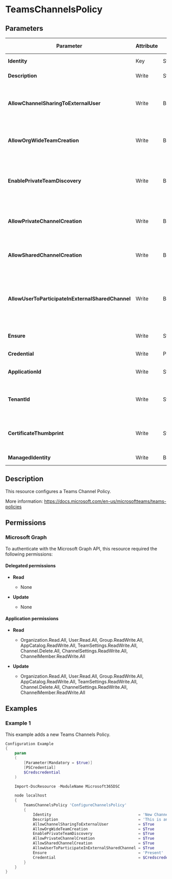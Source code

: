 ﻿# TeamsChannelsPolicy

## Parameters

| Parameter | Attribute | DataType | Description | Allowed Values |
| --- | --- | --- | --- | --- |
| **Identity** | Key | String | Identity of the Teams Channel Policy. | |
| **Description** | Write | String | Description of the Teams Channel Policy. | |
| **AllowChannelSharingToExternalUser** | Write | Boolean | Determines whether a user is allowed to share a shared channel with an external user. Set this to TRUE to allow. Set this FALSE to prohibit. | |
| **AllowOrgWideTeamCreation** | Write | Boolean | Determines whether a user is allowed to create an org-wide team. Set this to TRUE to allow. Set this FALSE to prohibit. | |
| **EnablePrivateTeamDiscovery** | Write | Boolean | Determines whether a user is allowed to discover private teams in suggestions and search results. Set this to TRUE to allow. Set this FALSE to prohibit. | |
| **AllowPrivateChannelCreation** | Write | Boolean | Determines whether a user is allowed to create a private channel. Set this to TRUE to allow. Set this FALSE to prohibit. | |
| **AllowSharedChannelCreation** | Write | Boolean | Determines whether a user is allowed to create a shared channel. Set this to TRUE to allow. Set this FALSE to prohibit. | |
| **AllowUserToParticipateInExternalSharedChannel** | Write | Boolean | Determines whether a user is allowed to participate in a shared channel that has been shared by an external user. Set this to TRUE to allow. Set this FALSE to prohibit. | |
| **Ensure** | Write | String | Present ensures the policy exists, absent ensures it is removed. | `Present`, `Absent` |
| **Credential** | Write | PSCredential | Credentials of the Teams Admin | |
| **ApplicationId** | Write | String | Id of the Azure Active Directory application to authenticate with. | |
| **TenantId** | Write | String | Name of the Azure Active Directory tenant used for authentication. Format contoso.onmicrosoft.com | |
| **CertificateThumbprint** | Write | String | Thumbprint of the Azure Active Directory application's authentication certificate to use for authentication. | |
| **ManagedIdentity** | Write | Boolean | Managed ID being used for authentication. | |


## Description

This resource configures a Teams Channel Policy.

More information: https://docs.microsoft.com/en-us/microsoftteams/teams-policies

## Permissions

### Microsoft Graph

To authenticate with the Microsoft Graph API, this resource required the following permissions:

#### Delegated permissions

- **Read**

    - None

- **Update**

    - None

#### Application permissions

- **Read**

    - Organization.Read.All, User.Read.All, Group.ReadWrite.All, AppCatalog.ReadWrite.All, TeamSettings.ReadWrite.All, Channel.Delete.All, ChannelSettings.ReadWrite.All, ChannelMember.ReadWrite.All

- **Update**

    - Organization.Read.All, User.Read.All, Group.ReadWrite.All, AppCatalog.ReadWrite.All, TeamSettings.ReadWrite.All, Channel.Delete.All, ChannelSettings.ReadWrite.All, ChannelMember.ReadWrite.All

## Examples

### Example 1

This example adds a new Teams Channels Policy.

```powershell
Configuration Example
{
    param
    (
        [Parameter(Mandatory = $true)]
        [PSCredential]
        $Credscredential
    )

    Import-DscResource -ModuleName Microsoft365DSC

    node localhost
    {
        TeamsChannelsPolicy 'ConfigureChannelsPolicy'
        {
            Identity                                      = 'New Channels Policy'
            Description                                   = 'This is an example'
            AllowChannelSharingToExternalUser             = $True
            AllowOrgWideTeamCreation                      = $True
            EnablePrivateTeamDiscovery                    = $True
            AllowPrivateChannelCreation                   = $True
            AllowSharedChannelCreation                    = $True
            AllowUserToParticipateInExternalSharedChannel = $True
            Ensure                                        = 'Present'
            Credential                                    = $Credscredential
        }
    }
}
```

